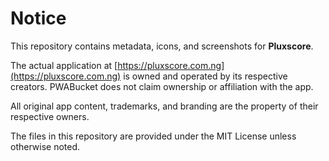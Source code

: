# Notice

This repository contains metadata, icons, and screenshots for **Pluxscore**.

The actual application at [https://pluxscore.com.ng](https://pluxscore.com.ng) is owned and operated by its respective creators. PWABucket does not claim ownership or affiliation with the app.

All original app content, trademarks, and branding are the property of their respective owners.

The files in this repository are provided under the MIT License unless otherwise noted.

